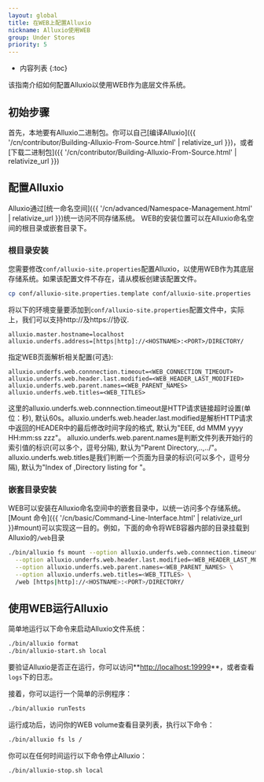 ```yaml
---
layout: global
title: 在WEB上配置Alluxio
nickname: Alluxio使用WEB
group: Under Stores
priority: 5
---
```


* 内容列表
{:toc}

该指南介绍如何配置Alluxio以使用WEB作为底层文件系统。

## 初始步骤

首先，本地要有Alluxio二进制包。你可以自己[编译Alluxio]({{ '/cn/contributor/Building-Alluxio-From-Source.html' | relativize_url }})，或者[下载二进制包]({{ '/cn/contributor/Building-Alluxio-From-Source.html' | relativize_url }})

## 配置Alluxio

Alluxio通过[统一命名空间]({{ '/cn/advanced/Namespace-Management.html' | relativize_url }})统一访问不同存储系统。 WEB的安装位置可以在Alluxio命名空间的根目录或嵌套目录下。

### 根目录安装
您需要修改`conf/alluxio-site.properties`配置Alluxio，以使用WEB作为其底层存储系统。如果该配置文件不存在，请从模板创建该配置文件。

```bash
cp conf/alluxio-site.properties.template conf/alluxio-site.properties
```

将以下的环境变量要添加到`conf/alluxio-site.properties`配置文件中，实际上，我们可以支持http://及https://协议.

```
alluxio.master.hostname=localhost
alluxio.underfs.address=[https|http]://<HOSTNAME>:<PORT>/DIRECTORY/
```

指定WEB页面解析相关配置(可选):
```
alluxio.underfs.web.connnection.timeout=<WEB_CONNECTION_TIMEOUT>
alluxio.underfs.web.header.last.modified=<WEB_HEADER_LAST_MODIFIED>
alluxio.underfs.web.parent.names=<WEB_PARENT_NAMES>
alluxio.underfs.web.titles=<WEB_TITLES>
```
这里的alluxio.underfs.web.connnection.timeout是HTTP请求链接超时设置(单位：秒), 默认60s。alluxio.underfs.web.header.last.modified是解析HTTP请求中返回的HEADER中的最后修改时间字段的格式, 默认为"EEE, dd MMM yyyy HH:mm:ss zzz"。 alluxio.underfs.web.parent.names是判断文件列表开始行的索引值的标识(可以多个，逗号分隔), 默认为"Parent Directory,..,../"。 alluxio.underfs.web.titles是我们判断一个页面为目录的标识(可以多个，逗号分隔), 默认为"Index of ,Directory listing for "。

### 嵌套目录安装

WEB可以安装在Alluxio命名空间中的嵌套目录中，以统一访问多个存储系统。 
[Mount 命令]({{ '/cn/basic/Command-Line-Interface.html' | relativize_url }}#mount)可以实现这一目的。例如，下面的命令将WEB容器内部的目录挂载到Alluxio的`/web`目录

```bash 
./bin/alluxio fs mount --option alluxio.underfs.web.connnection.timeout=<WEB_CONNECTION_TIMEOUT> \
  --option alluxio.underfs.web.header.last.modified=<WEB_HEADER_LAST_MODIFIED> \
  --option alluxio.underfs.web.parent.names=<WEB_PARENT_NAMES> \
  --option alluxio.underfs.web.titles=<WEB_TITLES> \
  /web [https|http]://<HOSTNAME>:<PORT>/DIRECTORY/ 
```

## 使用WEB运行Alluxio

简单地运行以下命令来启动Alluxio文件系统：

```bash
./bin/alluxio format
./bin/alluxio-start.sh local
```

要验证Alluxio是否正在运行，你可以访问**[http://localhost:19999](http://localhost:19999)**，或者查看`logs`下的日志。

接着，你可以运行一个简单的示例程序：

```bash
./bin/alluxio runTests
```

运行成功后，访问你的WEB volume查看目录列表，执行以下命令：
```bash
./bin/alluxio fs ls /
```

你可以在任何时间运行以下命令停止Alluxio：

```bash
./bin/alluxio-stop.sh local
```
